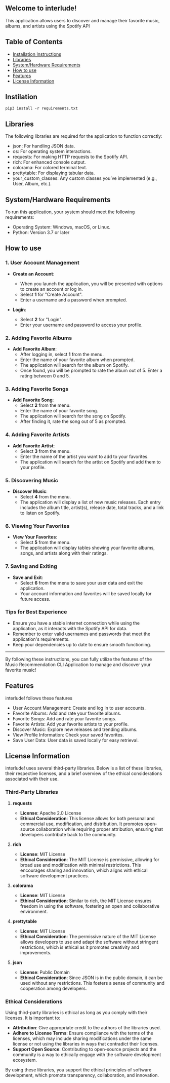 ## Welcome to interlude!
This application allows users to discover and manage their favorite music, albums, and artists using the Spotify API

## Table of Contents
- [Installation Instructions](#installation-instructions)
- [Libraries](#dependencies)
- [System/Hardware Requirements](#systemhardware-requirements)
- [How to use](#How-to-use)
- [Features](#features)
- [License Information](#license-information)

## Instilation 
```
pip3 install -r requirements.txt

```

## Libraries 
The following libraries are required for the application to function correctly:

- json: For handling JSON data.
- os: For operating system interactions.
- requests: For making HTTP requests to the Spotify API.
- rich: For enhanced console output.
- colorama: For colored terminal text.
- prettytable: For displaying tabular data.
- your_custom_classes: Any custom classes you’ve implemented (e.g., User, Album, etc.).

## System/Hardware Requirements

To run this application, your system should meet the following requirements:

- Operating System: Windows, macOS, or Linux.
- Python: Version 3.7 or later

## How to use
### 1. User Account Management

- **Create an Account**:
  - When you launch the application, you will be presented with options to create an account or log in.
  - Select **1** for "Create Account".
  - Enter a username and a password when prompted.

- **Login**:
  - Select **2** for "Login".
  - Enter your username and password to access your profile.

### 2. Adding Favorite Albums

- **Add Favorite Album**:
  - After logging in, select **1** from the menu.
  - Enter the name of your favorite album when prompted.
  - The application will search for the album on Spotify.
  - Once found, you will be prompted to rate the album out of 5. Enter a rating between 0 and 5.

### 3. Adding Favorite Songs

- **Add Favorite Song**:
  - Select **2** from the menu.
  - Enter the name of your favorite song.
  - The application will search for the song on Spotify.
  - After finding it, rate the song out of 5 as prompted.

### 4. Adding Favorite Artists

- **Add Favorite Artist**:
  - Select **3** from the menu.
  - Enter the name of the artist you want to add to your favorites.
  - The application will search for the artist on Spotify and add them to your profile.

### 5. Discovering Music

- **Discover Music**:
  - Select **4** from the menu.
  - The application will display a list of new music releases. Each entry includes the album title, artist(s), release date, total tracks, and a link to listen on Spotify.

### 6. Viewing Your Favorites

- **View Your Favorites**:
  - Select **5** from the menu.
  - The application will display tables showing your favorite albums, songs, and artists along with their ratings.

### 7. Saving and Exiting

- **Save and Exit**:
  - Select **6** from the menu to save your user data and exit the application.
  - Your account information and favorites will be saved locally for future access.

### Tips for Best Experience

- Ensure you have a stable internet connection while using the application, as it interacts with the Spotify API for data.
- Remember to enter valid usernames and passwords that meet the application's requirements.
- Keep your dependencies up to date to ensure smooth functioning.

---

By following these instructions, you can fully utilize the features of the Music Recommendation CLI Application to manage and discover your favorite music!

## Features 

interlude! follows these features 

- User Account Management: Create and log in to user accounts.
- Favorite Albums: Add and rate your favorite albums.
- Favorite Songs: Add and rate your favorite songs.
- Favorite Artists: Add your favorite artists to your profile.
- Discover Music: Explore new releases and trending albums.
- View Profile Information: Check your saved favorites.
- Save User Data: User data is saved locally for easy retrieval.

## License Information

interlude! uses several third-party libraries. Below is a list of these libraries, their respective licenses, and a brief overview of the ethical considerations associated with their use.

### Third-Party Libraries

1. **requests**
   - **License**: Apache 2.0 License
   - **Ethical Consideration**: This license allows for both personal and commercial use, modification, and distribution. It promotes open-source collaboration while requiring proper attribution, ensuring that developers contribute back to the community.

2. **rich**
   - **License**: MIT License
   - **Ethical Consideration**: The MIT License is permissive, allowing for broad use and modification with minimal restrictions. This encourages sharing and innovation, which aligns with ethical software development practices.

3. **colorama**
   - **License**: MIT License
   - **Ethical Consideration**: Similar to rich, the MIT License ensures freedom in using the software, fostering an open and collaborative environment.

4. **prettytable**
   - **License**: MIT License
   - **Ethical Consideration**: The permissive nature of the MIT License allows developers to use and adapt the software without stringent restrictions, which is ethical as it promotes creativity and improvements.

5. **json**
   - **License**: Public Domain
   - **Ethical Consideration**: Since JSON is in the public domain, it can be used without any restrictions. This fosters a sense of community and cooperation among developers.

### Ethical Considerations

Using third-party libraries is ethical as long as you comply with their licenses. It is important to:

- **Attribution**: Give appropriate credit to the authors of the libraries used.
- **Adhere to License Terms**: Ensure compliance with the terms of the licenses, which may include sharing modifications under the same license or not using the libraries in ways that contradict their licenses.
- **Support Open Source**: Contributing to open-source projects and the community is a way to ethically engage with the software development ecosystem.

By using these libraries, you support the ethical principles of software development, which promote transparency, collaboration, and innovation.

